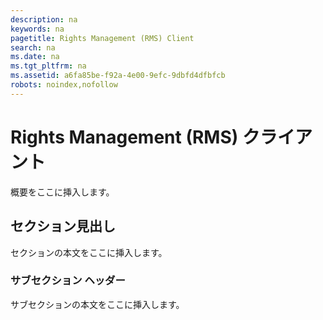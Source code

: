 ```yaml
---
description: na
keywords: na
pagetitle: Rights Management (RMS) Client
search: na
ms.date: na
ms.tgt_pltfrm: na
ms.assetid: a6fa85be-f92a-4e00-9efc-9dbfd4dfbfcb
robots: noindex,nofollow
---
```

# Rights Management (RMS) クライアント
概要をここに挿入します。

## セクション見出し
セクションの本文をここに挿入します。

### サブセクション ヘッダー
サブセクションの本文をここに挿入します。

